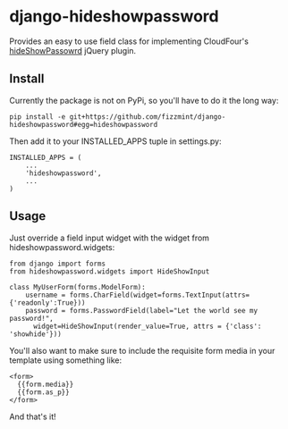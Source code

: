 django-hideshowpassword
=======================

Provides an easy to use field class for implementing CloudFour's
[hideShowPassowrd](https://github.com/cloudfour/hideShowPassword) jQuery
plugin.

Install
-------

Currently the package is not on PyPi, so you'll have to do it the long way:

```
pip install -e git+https://github.com/fizzmint/django-hideshowpassword#egg=hideshowpassword
```

Then add it to your INSTALLED_APPS tuple in settings.py:

```
INSTALLED_APPS = (
    ...
    'hideshowpassword',
    ...
)
```

Usage
-----

Just override a field input widget with the widget from hideshowpassword.widgets:

```
from django import forms
from hideshowpassword.widgets import HideShowInput

class MyUserForm(forms.ModelForm):
    username = forms.CharField(widget=forms.TextInput(attrs={'readonly':True}))
    password = forms.PasswordField(label="Let the world see my password!", 
      widget=HideShowInput(render_value=True, attrs = {'class': 'showhide'}))
```

You'll also want to make sure to include the requisite form media in your
template using something like:

```
<form>
  {{form.media}}
  {{form.as_p}}
</form>
```

And that's it!


